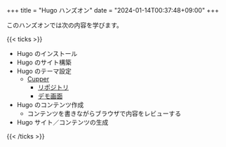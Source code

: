 +++
title = "Hugo ハンズオン"
date = "2024-01-14T00:37:48+09:00"
+++

このハンズオンでは次の内容を学びます。

{{< ticks >}}

* Hugo のインストール
* Hugo のサイト構築
* Hugo のテーマ設定
  * [Cupper](https://themes.gohugo.io/themes/cupper-hugo-theme/)
    * [リポジトリ](https://github.com/zwbetz-gh/cupper-hugo-theme)
    * [デモ画面](https://cupper-hugo-theme.netlify.app/)
* Hugo のコンテンツ作成
  * コンテンツを書きながらブラウザで内容をレビューする
* Hugo サイト／コンテンツの生成

{{< /ticks >}}
